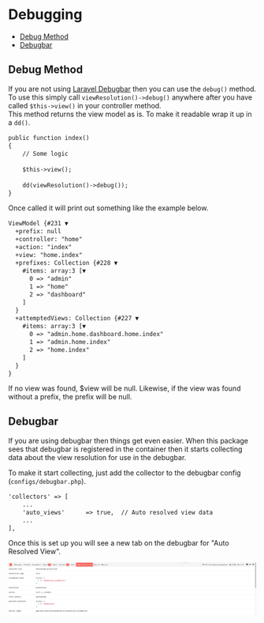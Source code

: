 # Debugging

- [Debug Method](#debug-method)
- [Debugbar](#debugbar)

<a name="debug-method"></a>
## Debug Method

If you are not using [Laravel Debugbar](https://github.com/barryvdh/laravel-debugbar) then you can use the `debug()` method.  
To use this simply call `viewResolution()->debug()` anywhere after you have called `$this->view()` in your controller method.  
This method returns the view model as is.  To make it readable wrap it up in a `dd()`.

```
public function index()
{
    // Some logic
    
    $this->view();
    
    dd(viewResolution()->debug());
}
```

Once called it will print out something like the example below.

```
ViewModel {#231 ▼
  +prefix: null
  +controller: "home"
  +action: "index"
  +view: "home.index"
  +prefixes: Collection {#228 ▼
    #items: array:3 [▼
      0 => "admin"
      1 => "home"
      2 => "dashboard"
    ]
  }
  +attemptedViews: Collection {#227 ▼
    #items: array:3 [▼
      0 => "admin.home.dashboard.home.index"
      1 => "admin.home.index"
      2 => "home.index"
    ]
  }
}
```

If no view was found, $view will be null. Likewise, if the view was found without a prefix, the prefix will be null.

<a name="debugbar"></a>
## Debugbar

If you are using debugbar then things get even easier.  When this package sees that debugbar is registered in the container 
then it starts collecting data about the view resolution for use in the debugbar.

To make it start collecting, just add the collector to the debugbar config (`configs/debugbar.php`).

```
'collectors' => [
    ...
    'auto_views'      => true,  // Auto resolved view data
    ...
],
```

Once this is set up you will see a new tab on the debugbar for "Auto Resolved View".

![DebugBar Tab](../assets/images/debugbar_tab.png)
